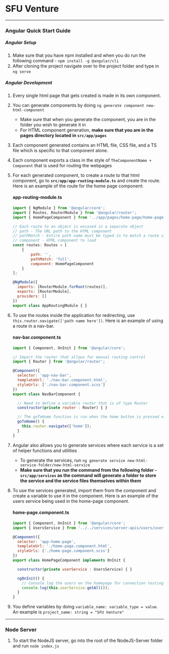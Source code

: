# SFU Venture

---
### Angular Quick Start Guide
##### Angular Setup
1. Make sure that you have npm installed and when you do run the following command - `npm install -g @angular/cli`
2. After cloning the project navigate over to the project folder and type in `ng serve`

##### Angular Development
1. Every single html page that gets created is made in its own component.
2. You can generate components by doing `ng generate component new-html-component`
    - Make sure that when you generate the component, you are in the folder you wish to generate it in
    - For HTML component generation, **make sure that you are in the pages directory located in `src/app/pages`**


3. Each component generated contains an HTML file, CSS file, and a TS file which is specific to that component alone.
4. Each component exports a class in the style of `TheComponentName + Component` that is used for routing the webpages


5. For each generated component, to create a route to that html component, go to **`src/app/app-routing-module.ts`** and create the route. Here is an example of the route for the home page component:
    #### app-routing-module.ts
    ```Javascript
    import { NgModule } from '@angular/core';
    import { Routes, RouterModule } from '@angular/router';
    import { HomePageComponent } from '../app/pages/home-page/home-page.component';
    
    // Each route to an object is encased in a separate object
    // path - The URL path to the HTML component
    // pathMatch - Entire path name must be typed in to match a route specified
    // component - HTML component to load
    const routes: Routes = [
        {
            path: '',
            pathMatch: 'full',
            component: HomePageComponent
        }
    ];
    
    @NgModule({
      imports: [RouterModule.forRoot(routes)],
      exports: [RouterModule],
      providers: []
    })
    export class AppRoutingModule { }
    ```

6. To use the routes inside the application for redirecting, use `this.router.navigate(['path name here'])`. Here is an example of using a route in a nav-bar.

    #### nav-bar.component.ts
    ```Javascript
    import { Component, OnInit } from '@angular/core';
    
    // Import the router that allows for manual routing control
    import { Router } from '@angular/router'; 
    
    @Component({
      selector: 'app-nav-bar',
      templateUrl: './nav-bar.component.html',
      styleUrls: ['./nav-bar.component.scss']
    })
    export class NavBarComponent {
    
      // Need to define a variable router that is of type Router
      constructor(private router : Router) { }
    
      // The goToHome function is run when the home button is pressed on the nav-bar
      goToHome() {
        this.router.navigate(['home']);
      }
    }
    ```

7. Angular also allows you to generate services where each service is a set of helper functions and utilities
    - To generate the services, run `ng generate service new-html-service-folder/new-html-service`
    - **Make sure that you run the command from the following folder - `src/app/services` as the command will generate a folder to store the service and the service files themselves within them**

8. To use the services generated, import them from the component and create a variable to use it in the component. Here is an example of the users service being used in the home-page component.
    #### home-page.component.ts
    ```Javascript
    import { Component, OnInit } from '@angular/core';
    import { UsersService } from '../../services/server-apis/users/users.service';
    
    @Component({
      selector: 'app-home-page',
      templateUrl: './home-page.component.html',
      styleUrls: ['./home-page.component.scss']
    })
    export class HomePageComponent implements OnInit {
    
      constructor(private userService : UsersService) { }
    
      ngOnInit() {
        // Console.log the users on the homepage for connection testing
        console.log(this.userService.getAll());
      }
    }
    ```
9. You define variables by doing `variable_name: variable_type = value`. An example is `project_name: string = "SFU Venture"`
---
### Node Server
1. To start the NodeJS server, go into the root of the NodeJS-Server folder and run `node index.js`


